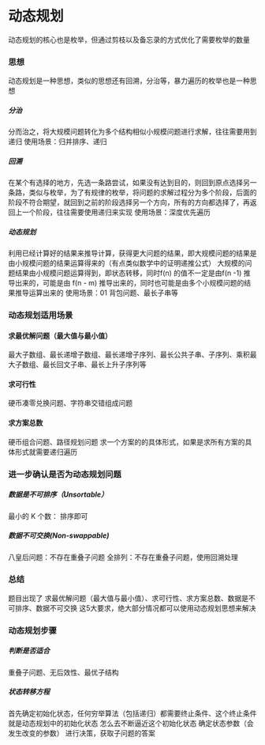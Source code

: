 # 动态规划
动态规划的核心也是枚举，但通过剪枝以及备忘录的方式优化了需要枚举的数量
### 思想
动态规划是一种思想，类似的思想还有回溯，分治等，暴力遍历的枚举也是一种思想
##### 分治
分而治之，将大规模问题转化为多个结构相似小规模问题进行求解，往往需要用到递归
使用场景：归并排序、递归
##### 回溯
在某个有选择的地方，先选一条路尝试，如果没有达到目的，则回到原点选择另一条路，类似与枚举，为了有规律的枚举，将问题的求解过程分为多个阶段，后面的阶段不符合期望，就回到之前的阶段选择另一个方向，所有的方向都选择了，再返回上一个阶段，往往需要使用递归来实现
使用场景：深度优先遍历
##### 动态规划
利用已经计算好的结果来推导计算，获得更大问题的结果，即大规模问题的结果是由小规模问题的结果运算得来的（有点类似数学中的证明递推公式）
大规模的问题结果由小规模问题运算得到，即状态转移，同时f(n) 的值不一定是由f(n -1) 推导出来的，可能是由 f(n - m) 推导出来的，同时也可能是由多个小规模问题的结果推导运算出来的
使用场景：01 背包问题、最长子串等

### 动态规划适用场景
#### 求最优解问题（最大值与最小值）
最大子数组、最长递增子数组、最长递增子序列、最长公共子串、子序列、乘积最大子数组、最长回文子串、最长上升子序列等
#### 求可行性
硬币凑零兑换问题、字符串交错组成问题
#### 求方案总数
硬币组合问题、路径规划问题
求一个方案的的具体形式，如果是求所有方案的具体形式就需要递归遍历

### 进一步确认是否为动态规划问题
##### 数据是不可排序（Unsortable）
最小的 K 个数： 排序即可
##### 数据不可交换(Non-swappable)
八皇后问题：不存在重叠子问题
全排列：不存在重叠子问题，使用回溯处理

### 总结
题目出现了 求最优解问题（最大值与最小值）、求可行性、求方案总数、数据是不可排序、数据不可交换 这5大要求，绝大部分情况都可以使用动态规划思想来解决

### 动态规划步骤
##### 判断是否适合
重叠子问题、无后效性、最优子结构
##### 状态转移方程
首先确定初始化状态，任何穷举算法（包括递归）都需要终止条件、这个终止条件就是动态规划中的初始化状态
怎么去不断逼近这个初始化状态
确定状态参数（会发生改变的参数）
进行决策，获取子问题的答案
